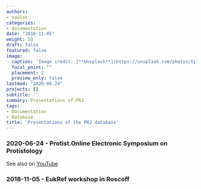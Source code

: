 ```yaml
---
authors:
- vaulot
categories:
- documentation
date: "2018-11-05"
weight: 10
draft: false
featured: false
image:
  caption: 'Image credit: [**Unsplash**](https://unsplash.com/photos/CpkOjOcXdUY)'
  focal_point: ""
  placement: 2
  preview_only: false
lastmod: "2020-06-24"
projects: []
subtitle: ''
summary: Presentations of PR2
tags:
- Documentation
- Database
title: 'Presentations of the PR2 database'
---
```

### 2020-06-24 - Protist.Online Electronic Symposium on Protistology

<script async class="speakerdeck-embed" data-id="acf5bc871675439a9ff15d63b7d123b6" data-ratio="1.77469670710572" src="//speakerdeck.com/assets/embed.js"></script>

See also on  [YouTube](https://www.youtube.com/watch?v=tC4R5-ly_NI)

### 2018-11-05 - EukRef workshop in Roscoff

<script async class="speakerdeck-embed" data-id="caeb6c304ee34d21a38dd001da1f6095" data-ratio="1.77966101694915" src="//speakerdeck.com/assets/embed.js"></script>
